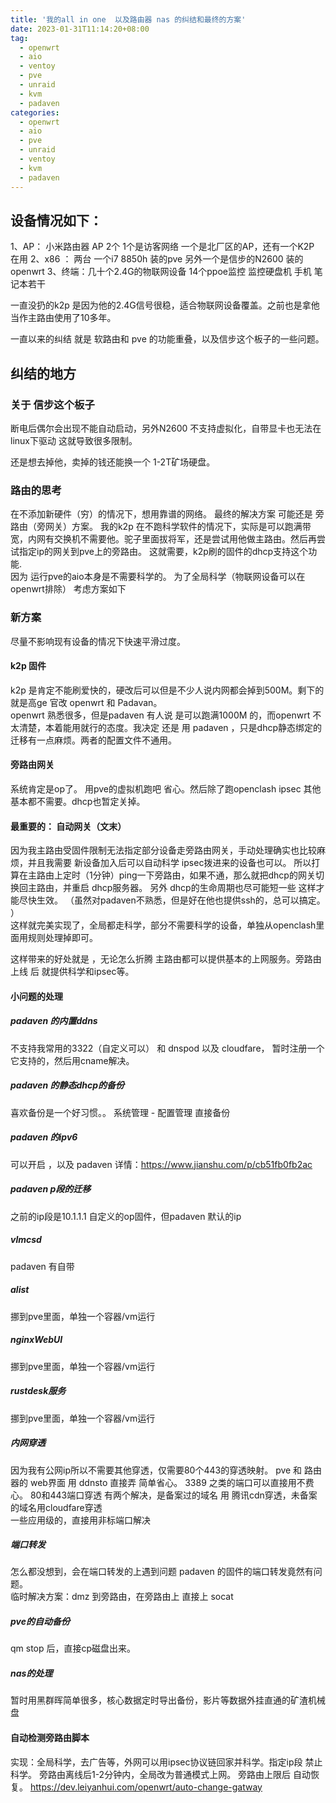 ```yaml
---
title: '我的all in one  以及路由器 nas 的纠结和最终的方案'
date: 2023-01-31T11:14:20+08:00
tag:
  - openwrt
  - aio
  - ventoy
  - pve
  - unraid
  - kvm
  - padaven
categories: 
  - openwrt
  - aio
  - pve
  - unraid
  - ventoy
  - kvm
  - padaven
---
```


## 设备情况如下：

1、AP： 小米路由器 AP 2个 1个是访客网络 一个是北厂区的AP，还有一个K2P 在用
2、x86 ： 两台 一个i7 8850h 装的pve 另外一个是信步的N2600 装的openwrt
3、终端：几十个2.4G的物联网设备  14个ppoe监控 监控硬盘机  手机 笔记本若干

一直没扔的k2p 是因为他的2.4G信号很稳，适合物联网设备覆盖。之前也是拿他当作主路由使用了10多年。

一直以来的纠结 就是 软路由和 pve 的功能重叠，以及信步这个板子的一些问题。
## 纠结的地方 
### 关于 信步这个板子   
断电后偶尔会出现不能自动启动，另外N2600 不支持虚拟化，自带显卡也无法在linux下驱动 这就导致很多限制。

还是想去掉他，卖掉的钱还能换一个 1-2T矿场硬盘。 

### 路由的思考   
在不添加新硬件（穷）的情况下，想用靠谱的网络。  最终的解决方案 可能还是 旁路由（旁网关）方案。
我的k2p 在不跑科学软件的情况下，实际是可以跑满带宽，内网有交换机不需要他。驼子里面拔将军，还是尝试用他做主路由。然后再尝试指定ip的网关到pve上的旁路由。
这就需要，k2p刷的固件的dhcp支持这个功能.   
因为 运行pve的aio本身是不需要科学的。 为了全局科学（物联网设备可以在openwrt排除） 考虑方案如下
### 新方案
尽量不影响现有设备的情况下快速平滑过度。
#### k2p 固件
k2p 是肯定不能刷爱快的，硬改后可以但是不少人说内网都会掉到500M。剩下的就是高ge 官改 openwrt  和 Padavan。   
openwrt 熟悉很多，但是padaven 有人说 是可以跑满1000M 的，而openwrt 不太清楚，本着能用就行的态度。我决定 还是 用 padaven ，只是dhcp静态绑定的迁移有一点麻烦。两者的配置文件不通用。
#### 旁路由网关
系统肯定是op了。 用pve的虚拟机跑吧 省心。然后除了跑openclash ipsec 其他基本都不需要。dhcp也暂定关掉。
#### 最重要的： 自动网关（文末）
因为我主路由受固件限制无法指定部分设备走旁路由网关，手动处理确实也比较麻烦，并且我需要 新设备加入后可以自动科学 ipsec拨进来的设备也可以。 所以打算在主路由上定时（1分钟）ping一下旁路由，如果不通，那么就把dhcp的网关切换回主路由，并重启 dhcp服务器。
另外 dhcp的生命周期也尽可能短一些  这样才能尽快生效。   （虽然对padaven不熟悉，但是好在他也提供ssh的，总可以搞定。  ）   
这样就完美实现了，全局都走科学，部分不需要科学的设备，单独从openclash里面用规则处理掉即可。

这样带来的好处就是 ，无论怎么折腾 主路由都可以提供基本的上网服务。旁路由上线 后 就提供科学和ipsec等。

#### 小问题的处理
##### padaven 的内置ddns
不支持我常用的3322（自定义可以） 和 dnspod 以及 cloudfare， 暂时注册一个它支持的，然后用cname解决。
##### padaven 的静态dhcp的备份
喜欢备份是一个好习惯。。 系统管理 - 配置管理  直接备份
##### padaven  的ipv6
可以开启  ，以及 padaven   详情：https://www.jianshu.com/p/cb51fb0fb2ac
##### padaven p段的迁移
之前的ip段是10.1.1.1 自定义的op固件，但padaven 默认的ip
##### vlmcsd  
padaven 有自带
##### alist
挪到pve里面，单独一个容器/vm运行
##### nginxWebUI
挪到pve里面，单独一个容器/vm运行
##### rustdesk服务
挪到pve里面，单独一个容器/vm运行
##### 内网穿透
因为我有公网ip所以不需要其他穿透，仅需要80个443的穿透映射。
pve 和 路由器的 web界面 用 ddnsto 直接弄 简单省心。
3389 之类的端口可以直接用不费心。
80和443端口穿透 有两个解决，是备案过的域名 用 腾讯cdn穿透，未备案的域名用cloudfare穿透   
一些应用级的，直接用非标端口解决
##### 端口转发
怎么都没想到，会在端口转发的上遇到问题 padaven 的固件的端口转发竟然有问题。  
临时解决方案：dmz 到旁路由，在旁路由上 直接上 socat
##### pve的自动备份
qm stop 后，直接cp磁盘出来。
##### nas的处理
暂时用黑群晖简单很多，核心数据定时导出备份，影片等数据外挂直通的矿渣机械盘

#### 自动检测旁路由脚本
实现：全局科学，去广告等，外网可以用ipsec协议链回家并科学。指定ip段 禁止科学。
旁路由离线后1-2分钟内，全局改为普通模式上网。   旁路由上限后 自动恢复。
https://dev.leiyanhui.com/openwrt/auto-change-gatway